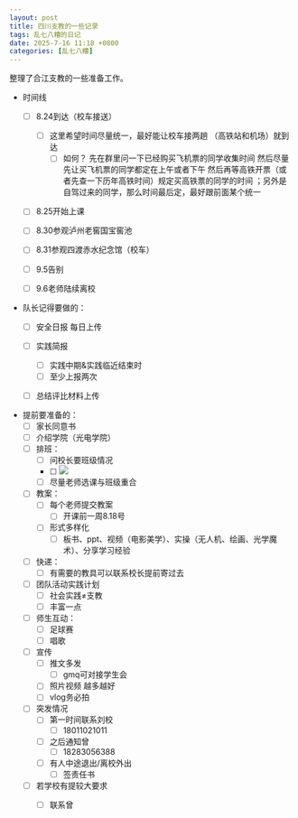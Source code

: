 ```yaml
---
layout: post
title: 四川支教的一些记录
tags: 乱七八糟的日记
date: 2025-7-16 11:18 +0800
categories: [乱七八糟]
---
```

整理了合江支教的一些准备工作。

- 时间线
	- [ ] 8.24到达（校车接送）
		- [ ] 这里希望时间尽量统一，最好能让校车接两趟 （高铁站和机场）就到达
			- [ ] 如何？ 先在群里问一下已经购买飞机票的同学收集时间 然后尽量先让买飞机票的同学都定在上午或者下午 然后再等高铁开票（或者先查一下历年高铁时间）规定买高铁票的同学的时间 ；另外是自驾过来的同学，那么时间最后定，最好跟前面某个统一
	- [ ] 8.25开始上课
	- [ ] 8.30参观泸州老窖国宝窖池
	- [ ] 8.31参观四渡赤水纪念馆（校车）
	- [ ] 9.5告别
	- [ ] 9.6老师陆续离校


- 队长记得要做的：
	- [ ] 安全日报 每日上传
	- [ ] 实践简报 
		- [ ] 实践中期&实践临近结束时 
		- [ ] 至少上报两次
	- [ ] 总结评比材料上传


- 提前要准备的：
	- [ ] 家长同意书
	- [ ] 介绍学院（光电学院）
	- [ ] 排班：
		- [ ] 问校长要班级情况 
		- [ ] <img src="https://Polarisoo.github.io/高三班型.jpg">
		- [ ] 尽量老师选课与班级重合
	- [ ] 教案：
		- [ ] 每个老师提交教案
			- [ ] 开课前一周8.18号
		- [ ] 形式多样化
			- [ ] 板书、ppt、视频（电影美学）、实操（无人机、绘画、光学魔术）、分享学习经验
	- [ ] 快递：
		- [ ] 有需要的教具可以联系校长提前寄过去
	- [ ] 团队活动实践计划
		- [ ] 社会实践≠支教
		- [ ] 丰富一点
	- [ ] 师生互动：
		- [ ] 足球赛
		- [ ] 唱歌
	- [ ] 宣传
		- [ ] 推文多发
			- [ ] gmq可对接学生会
		- [ ] 照片视频 越多越好
		- [ ] vlog务必拍
	- [ ] 突发情况
		- [ ] 第一时间联系刘校
			- [ ] 18011021011
		- [ ] 之后通知曾
			- [ ] 18283056388
		- [ ] 有人中途退出/离校外出
			- [ ] 签责任书
	- [ ] 若学校有提较大要求
		- [ ] 联系曾

